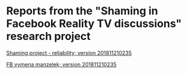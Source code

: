 # Reports from the "Shaming in Facebook Reality TV discussions" research project 


[Shaming project - reliability; version 201811210235](intercoder_shaming.nb.html)

[FB vymena manzelek; version 201811210235](shaming_data_process.nb.html)

